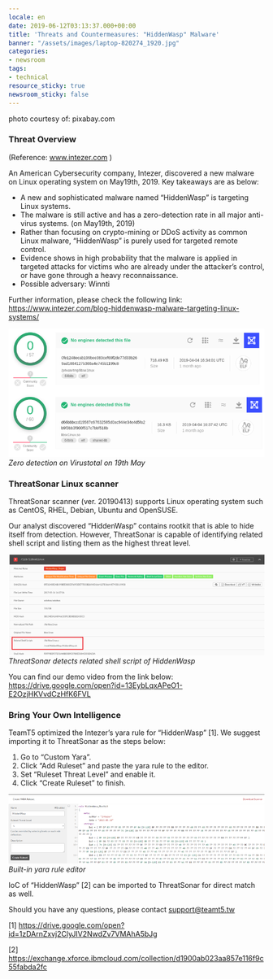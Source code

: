 ```yaml
---
locale: en
date: 2019-06-12T03:13:37.000+00:00
title: 'Threats and Countermeasures: "HiddenWasp" Malware'
banner: "/assets/images/laptop-820274_1920.jpg"
categories:
- newsroom
tags:
- technical
resource_sticky: true
newsroom_sticky: false
---
```


photo courtesy of: pixabay.com

### **Threat Overview**

(Reference: www.intezer.com )

An American Cybersecurity company, Intezer, discovered a new malware on Linux operating system on May19th, 2019. Key takeaways are as below:

* A new and sophisticated malware named “HiddenWasp” is targeting Linux systems.
* The malware is still active and has a zero-detection rate in all major anti-virus systems. (on May19th, 2019)
* Rather than focusing on crypto-mining or DDoS activity as common Linux malware, “HiddenWasp” is purely used for targeted remote control.
* Evidence shows in high probability that the malware is applied in targeted attacks for victims who are already under the attacker’s control, or have gone through a heavy reconnaissance.
* Possible adversary: Winnti

Further information, please check the following link: https://www.intezer.com/blog-hiddenwasp-malware-targeting-linux-systems/

![(Zero detection on Virustotal on 19th May)](/assets/images/img1.png "(Zero detection on Virustotal on 19th May)")
_Zero detection on Virustotal on 19th May_

### **ThreatSonar Linux scanner**

ThreatSonar scanner (ver. 20190413) supports Linux operating system such as CentOS, RHEL, Debian, Ubuntu and OpenSUSE.

Our analyst discovered “HiddenWasp” contains rootkit that is able to hide itself from detection. However, ThreatSonar is capable of identifying related shell script and listing them as the highest threat level.

![(ThreatSonar detects related shell script of HiddenWasp)](/assets/images/img2.png "(ThreatSonar detects related shell script of HiddenWasp)")
_ThreatSonar detects related shell script of HiddenWasp_

You can find our demo video from the link below: https://drive.google.com/open?id=13EybLqxAPeO1-E2OzjHKVvdCzHfK6FVL

### **Bring Your Own Intelligence**

TeamT5 optimized the Intezer’s yara rule for “HiddenWasp” [1]. We suggest importing it to ThreatSonar as the steps below:

1. Go to “Custom Yara”.
2. Click “Add Ruleset” and paste the yara rule to the editor.
3. Set “Ruleset Threat Level” and enable it.
4. Click “Create Ruleset” to finish.

![(Built-in yara rule editor)](/assets/images/img3.png "(Built-in yara rule editor)")
_Built-in yara rule editor_

IoC of “HiddenWasp” [2] can be imported to ThreatSonar for direct match as well.

Should you have any questions, please contact support@teamt5.tw

[1] https://drive.google.com/open?id=1zDArnZxvj2ClyJIV2NwdZv7VMAhA5bJg

[2] https://exchange.xforce.ibmcloud.com/collection/d1900ab023aa857e116f9c55fabda2fc
